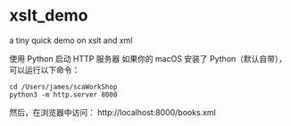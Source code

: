 # xslt_demo
a tiny quick demo on xslt and xml

使用 Python 启动 HTTP 服务器
如果你的 macOS 安装了 Python（默认自带），可以运行以下命令：
```
cd /Users/james/scaWorkShop
python3 -m http.server 8000
```

然后，在浏览器中访问：
http://localhost:8000/books.xml
